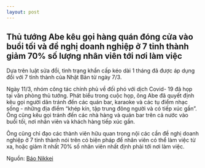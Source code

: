 ```yaml
---
layout: post
---
```

## Thủ tướng Abe kêu gọi hàng quán đóng cửa vào buổi tối và đề nghị doanh nghiệp ở 7 tỉnh thành giảm 70% số lượng nhân viên tới nơi làm việc

Dựa trên luật sửa đổi, tình trạng khẩn cấp kéo dài 1 tháng đã được áp dụng đổi với 7 tỉnh thành của Nhật Bản từ  ngày 7/3. 

Ngày 11/3, nhóm công tác chính phủ về đối phó với dịch Covid- 19 đã họp tại văn phòng thủ tướng. Phát biểu trong cuộc họp, ông Abe đã quyết định kêu gọi người dân tránh đến các quán bar, karaoke và các tụ điểm nhạc sống - những địa điểm “khép kín, tập trung đông người và có tiếp xúc gần”. Ông cũng kêu gọi tránh đến các nhà hàng và quán bar trên cả nước vào buổi tối, nơi nhân viên và khách hàng tiếp xúc gần.

Ông cũng chỉ đạo các thành viên hữu quan trong nội các cần đề nghị doanh nghiệp ở 7 tỉnh thành nói trên có biện pháp để nhân viên có thể làm việc từ xa, hoặc giảm ít nhất 70% số nhân viên nhất định phải tới nơi làm việc.

Nguồn: [Báo Nikkei](https://www.nikkei.com/article/DGXMZO57959650R10C20A4EA3000/)
